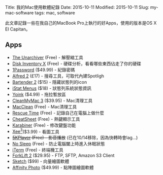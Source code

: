 Title: 我的Mac使用軟體紀錄
Date: 2015-10-11
Modified: 2015-10-11
Slug: my-mac-software
tags: mac, software

此文章記錄一些在我自己的MacBook Pro上執行的好Apps，使用的版本是OS X EI Capitan。

<!-- PELICAN_END_SUMMARY -->

## Apps

* [The Unarchiver](https://itunes.apple.com/us/app/the-unarchiver/id425424353?mt=12) (Free) - 解壓縮工具
* [Disk Inventory X](http://www.derlien.com) (Free) - 硬碟分析，看看哪些東西佔走了你的硬碟
* [1Password](https://agilebits.com/onepassword) ($49.99) - 紀錄密碼
* [Alfred 2](https://www.alfredapp.com) (£17) - 搜尋工具，可取代內建Spotligh
* [Bartender 2](http://www.macbartender.com) ($15) - 隱藏狀態列的icon
* [iStat Menus](https://bjango.com/mac/istatmenus/) ($18) - 狀態列系統狀態資訊
* [Yoink](http://eternalstorms.at/yoink/Yoink_-_Draggings_a_drag_no_more/Yoink_-_Simplify_drag_and_drop_on_your_Mac.html) ($4.99) - 拖拉暫放區
* [CleanMyMac 3](http://macpaw.com/cleanmymac) ($39.95) - Mac清理工具
* [MacClean](http://www.imobie.com/macclean/) (Free) - Mac清理工具
* [Rescue Time](https://www.rescuetime.com) (Free) - 記錄自己在電腦上做什麼
* [CheatSheet](http://www.mediaatelier.com/CheatSheet/) (Free) - 熱鍵顯示工具
* [Karabiner](https://pqrs.org/osx/karabiner/) (Free) - 修改鍵盤功能
* [Xee<sup>3</sup>](http://xee.c3.cx)($3.99) - 看圖工具
* <del>[5KPlayer](http://www.5kplayer.com) (Free) - 影音播放</del> (已在10/14移除，因為快轉時會lag...)
* [No Sleep](http://www.macupdate.com/app/mac/37991/nosleep) (Free) - 防止電腦闔上時進入休眠狀態
* [iTerm](https://iterm2.com) (Free) - 終端機工具
* [ForkLift 2](http://www.binarynights.com/forklift/) ($29.95) - FTP, SFTP, Amazon S3 Client
* [Sketch](http://www.sketchapp.com) ($99) - 向量繪圖軟體
* [Affinity Photo](https://affinity.serif.com/en-gb/photo/) ($49.99) - 點陣圖繪圖軟體




